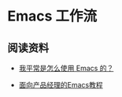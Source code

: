 ﻿# Emacs 工作流



## 阅读资料

- [我平常是怎么使用 Emacs 的？](https://manateelazycat.github.io/2022/11/07/how-i-use-emacs/)
  
- [面向产品经理的Emacs教程](https://remacs.cc/posts/)
